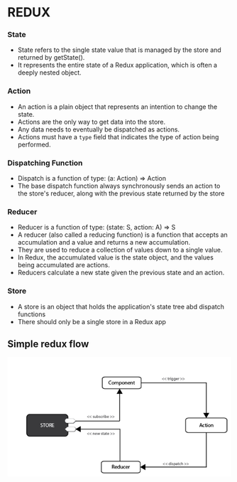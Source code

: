 
# REDUX


### State
* State refers to the single state value that is managed by the store and returned by getState(). 
* It represents the entire state of a Redux application, which is often a deeply nested object.


### Action
* An action is a plain object that represents an intention to change the state. 
* Actions are the only way to get data into the store. 
* Any data needs to eventually be dispatched as actions.
* Actions must have a `type` field that indicates the type of action being performed. 

### Dispatching Function
* Dispatch is a function of type: (a: Action) => Action
* The base dispatch function always synchronously sends an action to the store's reducer, along with the previous state returned by the store

### Reducer
* Reducer is a function of type: (state: S, action: A) => S
* A reducer (also called a reducing function) is a function that accepts an accumulation and a value and returns a new accumulation. 
* They are used to reduce a collection of values down to a single value.
* In Redux, the accumulated value is the state object, and the values being accumulated are actions. 
* Reducers calculate a new state given the previous state and an action. 


### Store
* A store is an object that holds the application's state tree abd dispatch functions
* There should only be a single store in a Redux app



## Simple redux flow
![picture](flow.png)